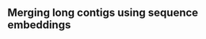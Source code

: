 ## Merging long contigs using sequence embeddings
<!-- In order to run this code you need to install: -->

<!-- ### fastText -->
<!-- Please take a look at the fastText repository for instructions on how to install fastText. -->

<!-- ### Faiss -->
<!-- Please take a look at the following repository for instructions. -->
<!-- to install faiss -->
<!-- https://medium.com/moonshot/how-to-install-faiss-c986fe474a8f -->


